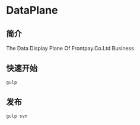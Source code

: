 # DataPlane

## 简介

The Data Display Plane Of Frontpay.Co.Ltd Business

## 快速开始

    gulp

## 发布

    gulp svn
